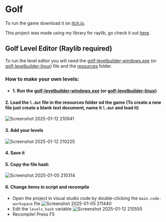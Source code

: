 # Golf

To run the game download it on [itch.io](https://anton2026.itch.io/golf).

This project was made using my library for raylib, go check it out [here](https://github.com/anton2026gamca/BetterRaylib).

## Golf Level Editor (Raylib required)

To run the level editor you will need the [golf-levelbuilder-windows.exe](https://github.com/anton2026gamca/Golf/blob/main/golf-levelbuilder/golf-levelbuilder-windows.exe) (or [golf-levelbuilder-linux](https://github.com/anton2026gamca/Golf/blob/main/golf-levelbuilder/golf-levelbuilder-linux)) file and the [resources](https://github.com/anton2026gamca/Golf/tree/main/golf-levelbuilder/resources) folder.<br>

### How to make your own levels:<br>
  - #### 1. Run the [golf-levelbuilder-windows.exe](https://github.com/anton2026gamca/Golf/blob/main/golf-levelbuilder/golf-levelbuilder-windows.exe) (or [golf-levelbuilder-linux](https://github.com/anton2026gamca/Golf/blob/main/golf-levelbuilder/golf-levelbuilder-linux))
  #### 2. Load the `l.dat` file in the resources folder od the game (To create a new file just create a blank text document, name it `l.dat` and load it)
  ![Screenshot 2025-01-12 210941](https://github.com/user-attachments/assets/d98c7440-b980-4d7e-b93c-322a02af66e7)
  #### 3. Add your levels
  ![Screenshot 2025-01-12 210225](https://github.com/user-attachments/assets/d752de99-9d3b-455d-99fd-34612d7b521a)
  #### 4. Save it
  #### 5. Copy the file hash
  ![Screenshot 2025-01-05 210314](https://github.com/user-attachments/assets/88ef918d-fd5d-4324-a37f-04613ec2688c)
  #### 6. Change items in script and recompile
  - Open the project in visual studio code by double-clicking the `main.code-workspace` file
  ![Screenshot 2025-01-05 211440](https://github.com/user-attachments/assets/0fad3b9b-6373-4526-b2dd-abd6d58aa767)
  - Edit the `levels_hash` variable
  ![Screenshot 2025-01-12 210555](https://github.com/user-attachments/assets/b226093f-0ea2-467f-aab7-3354b7cddccb)
  - Recompile!  Press F5
